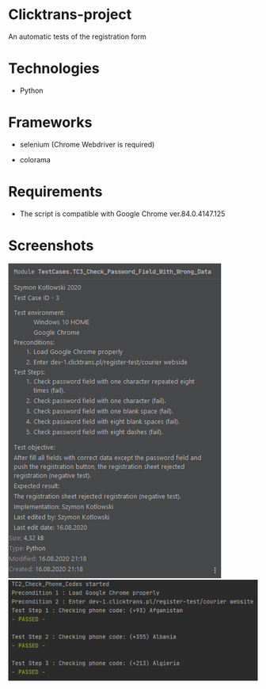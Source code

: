 # Clicktrans-project
An automatic tests of the registration form

# Technologies

- Python

# Frameworks

- selenium (Chrome Webdriver is required)

- colorama

# Requirements

- The script is compatible with Google Chrome ver.84.0.4147.125

# Screenshots
<img src="Clicktrans/jpg/1.png">
<img src="Clicktrans/jpg/2.png">

